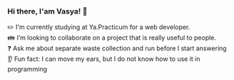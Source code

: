 ### Hi there, I'am Vasya! 👋

:pencil2: I'm currently studying at Ya.Practicum for a web developer.  
:family: I’m looking to collaborate on a project that is really useful to people.  
:question: Ask me about separate waste collection and run before I start answering  
:ear: Fun fact: I can move my ears, but I do not know how to use it in programming  
